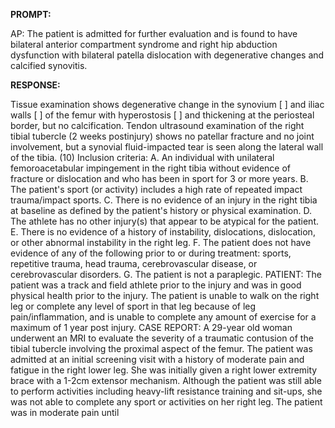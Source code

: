 **PROMPT:**

AP:  The patient is admitted for further evaluation and is found to have bilateral anterior compartment syndrome and right hip abduction dysfunction with bilateral patella dislocation with degenerative changes and calcified synovitis.

**RESPONSE:**

  Tissue examination shows degenerative change in the synovium [ ] and iliac walls [ ] of the femur with hyperostosis [ ] and thickening at the periosteal border, but no calcification. Tendon ultrasound examination of the right tibial tubercle (2 weeks postinjury) shows no patellar fracture and no joint involvement, but a synovial fluid-impacted tear is seen along the lateral wall of the tibia.  (10) Inclusion criteria:  A. An individual with unilateral femoroacetabular impingement in the right tibia without evidence of fracture or dislocation and who has been in sport for 3 or more years.  B. The patient's sport (or activity) includes a high rate of repeated impact trauma/impact sports.  C. There is no evidence of an injury in the right tibia at baseline as defined by the patient's history or physical examination.  D. The athlete has no other injury(s) that appear to be atypical for the patient.  E. There is no evidence of a history of instability, dislocations, dislocation, or other abnormal instability in the right leg.  F. The patient does not have evidence of any of the following prior to or during treatment: sports, repetitive trauma, head trauma, cerebrovascular disease, or cerebrovascular disorders.  G. The patient is not a paraplegic.  PATIENT:  The patient was a track and field athlete prior to the injury and was in good physical health prior to the injury. The patient is unable to walk on the right leg or complete any level of sport in that leg because of leg pain/inflammation, and is unable to complete any amount of exercise for a maximum of 1 year post injury.  CASE REPORT:  A 29-year old woman underwent an MRI to evaluate the severity of a traumatic contusion of the tibial tubercle involving the proximal aspect of the femur. The patient was admitted at an initial screening visit with a history of moderate pain and fatigue in the right lower leg. She was initially given a right lower extremity brace with a 1-2cm extensor mechanism. Although the patient was still able to perform activities including heavy-lift resistance training and sit-ups, she was not able to complete any sport or activities on her right leg. The patient was in moderate pain until